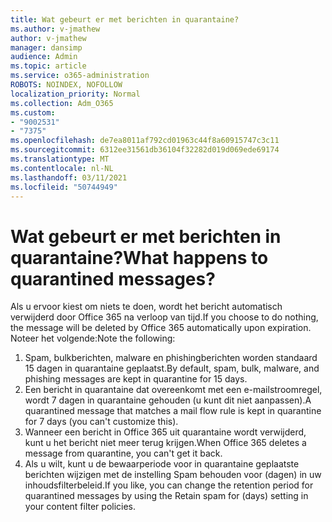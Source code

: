 ```yaml
---
title: Wat gebeurt er met berichten in quarantaine?
ms.author: v-jmathew
author: v-jmathew
manager: dansimp
audience: Admin
ms.topic: article
ms.service: o365-administration
ROBOTS: NOINDEX, NOFOLLOW
localization_priority: Normal
ms.collection: Adm_O365
ms.custom:
- "9002531"
- "7375"
ms.openlocfilehash: de7ea8011af792cd01963c44f8a60915747c3c11
ms.sourcegitcommit: 6312ee31561db36104f32282d019d069ede69174
ms.translationtype: MT
ms.contentlocale: nl-NL
ms.lasthandoff: 03/11/2021
ms.locfileid: "50744949"
---
```

# <a name="what-happens-to-quarantined-messages"></a><span data-ttu-id="d71a4-102">Wat gebeurt er met berichten in quarantaine?</span><span class="sxs-lookup"><span data-stu-id="d71a4-102">What happens to quarantined messages?</span></span>

<span data-ttu-id="d71a4-103">Als u ervoor kiest om niets te doen, wordt het bericht automatisch verwijderd door Office 365 na verloop van tijd.</span><span class="sxs-lookup"><span data-stu-id="d71a4-103">If you choose to do nothing, the message will be deleted by Office 365 automatically upon expiration.</span></span> <span data-ttu-id="d71a4-104">Noteer het volgende:</span><span class="sxs-lookup"><span data-stu-id="d71a4-104">Note the following:</span></span>

1. <span data-ttu-id="d71a4-105">Spam, bulkberichten, malware en phishingberichten worden standaard 15 dagen in quarantaine geplaatst.</span><span class="sxs-lookup"><span data-stu-id="d71a4-105">By default, spam, bulk, malware, and phishing messages are kept in quarantine for 15 days.</span></span>
2. <span data-ttu-id="d71a4-106">Een bericht in quarantaine dat overeenkomt met een e-mailstroomregel, wordt 7 dagen in quarantaine gehouden (u kunt dit niet aanpassen).</span><span class="sxs-lookup"><span data-stu-id="d71a4-106">A quarantined message that matches a mail flow rule is kept in quarantine for 7 days (you can't customize this).</span></span>
3. <span data-ttu-id="d71a4-107">Wanneer een bericht in Office 365 uit quarantaine wordt verwijderd, kunt u het bericht niet meer terug krijgen.</span><span class="sxs-lookup"><span data-stu-id="d71a4-107">When Office 365 deletes a message from quarantine, you can't get it back.</span></span>
4. <span data-ttu-id="d71a4-108">Als u wilt, kunt u de bewaarperiode voor in quarantaine geplaatste berichten wijzigen met de instelling Spam behouden voor (dagen) in uw inhoudsfilterbeleid.</span><span class="sxs-lookup"><span data-stu-id="d71a4-108">If you like, you can change the retention period for quarantined messages by using the Retain spam for (days) setting in your content filter policies.</span></span>
